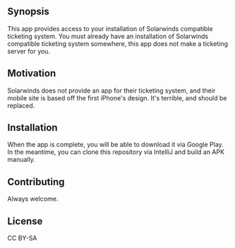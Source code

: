 ## Synopsis

This app provides access to your installation of Solarwinds compatible ticketing system. You must already have an installation of Solarwinds compatible ticketing system somewhere, this app does not make a ticketing server for you.

## Motivation

Solarwinds does not provide an app for their ticketing system, and their mobile site is based off the first iPhone's design. It's terrible, and should be replaced.

## Installation

When the app is complete, you will be able to download it via Google Play. In the meantime, you can clone this repository via IntelliJ and build an APK manually. 

## Contributing

Always welcome.

## License

CC BY-SA
